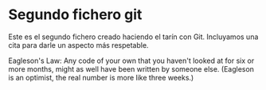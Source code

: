 # Segundo fichero git

Este es el segundo fichero creado haciendo el tarín con Git. Incluyamos una
cita para darle un aspecto más respetable.


Eagleson's Law:
	Any code of your own that you haven't looked at for six or more
	months, might as well have been written by someone else.  (Eagleson
	is an optimist, the real number is more like three weeks.)

